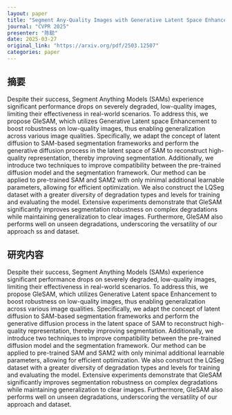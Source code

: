```yaml
---
layout: paper
title: "Segment Any-Quality Images with Generative Latent Space Enhancement"
journal: "CVPR 2025"
presenter: "陈聪"
date: 2025-03-27
original_link: "https://arxiv.org/pdf/2503.12507"
categories: paper
---
```


## 摘要

Despite their success, Segment Anything Models (SAMs)
experience significant performance drops on severely degraded, low-quality images, limiting their effectiveness in
real-world scenarios. To address this, we propose GleSAM, which utilizes Generative Latent space Enhancement
to boost robustness on low-quality images, thus enabling
generalization across various image qualities. Specifically,
we adapt the concept of latent diffusion to SAM-based segmentation frameworks and perform the generative diffusion process in the latent space of SAM to reconstruct
high-quality representation, thereby improving segmentation. Additionally, we introduce two techniques to improve
compatibility between the pre-trained diffusion model and
the segmentation framework. Our method can be applied to
pre-trained SAM and SAM2 with only minimal additional
learnable parameters, allowing for efficient optimization.
We also construct the LQSeg dataset with a greater diversity
of degradation types and levels for training and evaluating
the model. Extensive experiments demonstrate that GleSAM
significantly improves segmentation robustness on complex
degradations while maintaining generalization to clear images. Furthermore, GleSAM also performs well on unseen
degradations, underscoring the versatility of our approach  ss
and dataset.

## 研究内容

Despite their success, Segment Anything Models (SAMs)
experience significant performance drops on severely degraded, low-quality images, limiting their effectiveness in
real-world scenarios. To address this, we propose GleSAM, which utilizes Generative Latent space Enhancement
to boost robustness on low-quality images, thus enabling
generalization across various image qualities. Specifically,
we adapt the concept of latent diffusion to SAM-based segmentation frameworks and perform the generative diffusion process in the latent space of SAM to reconstruct
high-quality representation, thereby improving segmentation. Additionally, we introduce two techniques to improve
compatibility between the pre-trained diffusion model and
the segmentation framework. Our method can be applied to
pre-trained SAM and SAM2 with only minimal additional
learnable parameters, allowing for efficient optimization.
We also construct the LQSeg dataset with a greater diversity
of degradation types and levels for training and evaluating
the model. Extensive experiments demonstrate that GleSAM
significantly improves segmentation robustness on complex
degradations while maintaining generalization to clear images. Furthermore, GleSAM also performs well on unseen
degradations, underscoring the versatility of our approach
and dataset.


